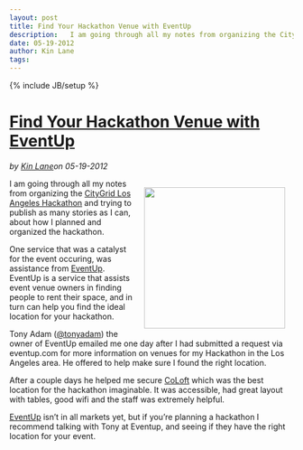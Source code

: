---layout: posttitle: Find Your Hackathon Venue with EventUpdescription:   I am going through all my notes from organizing the CityGrid Los Angeles Hackathon and trying to publish as many stories as I can, about how I planned and organized the hackathon.  One service that was a catalyst for the event occuring, was assistance from EventUp.  EventUp is a service that assists event venue owners in finding people to rent their space, and in turn can help you find the ideal location for your hackathon.  &nbsp;  Tony Adam (@tonyadam) the owner of EventUp emailed me one day after I had submitted a request via eventup.  com for more information on venues for my Hackathon in the Los Angeles area.  He offered to help make sure I found the right location.date: 05-19-2012author: Kin Lanetags: ---{% include JB/setup %}<h1 class="title"><a href="#" rel="bookmark" title="Find Your Hackathon Venue with EventUp">Find Your Hackathon Venue with EventUp</a></h1><i><span class="small">by</span> <a href="https://plus.google.com/106460238807821851374" rel="author">Kin Lane</a><span class="small">on</span> <span class="post-date">05-19-2012</span></i><p></p><p><img style="padding: 15px;" src="http://kinlane-productions.s3.amazonaws.com/events/citygrid-la-hackathon/gI_76610_Eventuplogo.png" alt="" width="250" align="right" /></p>
<p>I am going through all my notes from organizing the <a title="CityGrid Los angeles Hackathon" href="http://www.citygridmedia.com/developer/blog/citygrid-hackathon-los-angeles-is-a-wrap/">CityGrid Los Angeles Hackathon</a> and trying to publish as many stories as I can, about how I planned and organized the hackathon.</p>
<p>One service that was a catalyst for the event occuring, was assistance from <a title="EventUp" href="http://eventup.com/">EventUp</a>.  EventUp is a service that assists event venue owners in finding people to rent their space, and in turn can help you find the ideal location for your hackathon.&nbsp;</p>
<p>Tony Adam (<a title="@tonyadam" href="https://twitter.com/#!/tonyadam">@tonyadam</a>) the owner of EventUp emailed me one day after I had submitted a request via eventup.com for more information on venues for my Hackathon in the Los Angeles area.  He offered to help make sure I found the right location.</p>
<p>After a couple days he helped me secure <a href="http://www.coloft.com/">CoLoft</a> which was the best location for the hackathon imaginable.  It was accessible, had great layout with tables, good wifi and the staff was extremely helpful.</p>
<p><a title="EventUp" href="http://eventup.com/">EventUp</a> isn&rsquo;t in all markets yet, but if you&rsquo;re planning a hackathon I recommend talking with Tony at Eventup, and seeing if they have the right location for your event.</p>